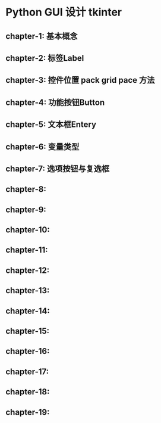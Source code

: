 # Python GUI 设计 tkinter

## chapter-1: 基本概念
## chapter-2: 标签Label
## chapter-3: 控件位置 pack grid pace 方法
## chapter-4: 功能按钮Button
## chapter-5: 文本框Entery
## chapter-6: 变量类型
## chapter-7: 选项按钮与复选框

## chapter-8: 
## chapter-9: 
## chapter-10: 
## chapter-11: 
## chapter-12: 
## chapter-13: 
## chapter-14: 
## chapter-15: 
## chapter-16: 
## chapter-17: 
## chapter-18: 
## chapter-19: 

